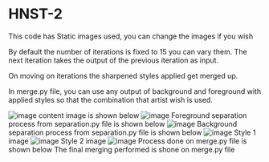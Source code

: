 # HNST-2
This code has Static images used, you can change the images if you wish

By default the number of iterations is fixed to 15 you can vary them. The next iteration takes the output of the previous iteration as input.

On moving on iterations the sharpened styles applied get merged up.

In merge.py file, you can use any output of background and foreground with applied styles so that the combination that artist wish is used.

![image](https://github.com/rithish-kanna/HNST-1/assets/115450614/26da2fd0-ce4f-47ea-9364-09a4349a9df8)
content image is shown below
![image](https://github.com/rithish-kanna/HNST-1/assets/115450614/33630fe8-9a63-455f-a945-18598a9557db)
Foreground separation process from separation.py file is shown below
![image](https://github.com/rithish-kanna/HNST-1/assets/115450614/a5a24adf-7624-4482-a99d-73d0b580666e)
 Background separation process from separation.py file is shown below
![image](https://github.com/rithish-kanna/HNST-1/assets/115450614/c8f062c1-3835-4985-b8c2-bbf5cdcb6caf)
Style 1 image
![image](https://github.com/rithish-kanna/HNST-1/assets/115450614/753e82cb-da33-47ec-ba5b-e7f75f944b6d)
Style 2 image
![image](https://github.com/rithish-kanna/HNST-1/assets/115450614/c24e7b1b-2d14-4c8a-a55d-c2b1e95c0351)
Process done on merge.py file is shown below
The final merging performed is shone on merge.py file



